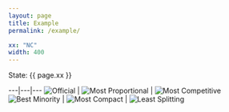 ```yaml
---
layout: page
title: Example
permalink: /example/

xx: "NC"
width: 400
---
```


State: {{ page.xx }}

---|---|---
<img src="../assets/images/{{ page.xx }}_2022_Congress_Official_radar.png" alt="Official" title="Official" width="{{ page.width }}"/> | <img src="../assets/images/{{ page.xx }}_2022_Congress_Proportional_radar.png" alt="Most Proportional" title="Most Proportional" width="{{ page.width }}"/> | <img src="../assets/images/{{ page.xx }}_2022_Congress_Competitive_radar.png" alt="Most Competitive" title="Most Competitive" width="{{ page.width }}"/>
<img src="../assets/images/{{ page.xx }}_2022_Congress_Minority_radar.png" alt="Best Minority" title="Best Minority" width="{{ page.width }}"/> | <img src="../assets/images/{{ page.xx }}_2022_Congress_Compact_radar.png" alt="Most Compact" title="Most Compact" width="{{ page.width }}"/> | <img src="../assets/images/{{ page.xx }}_2022_Congress_Splitting_radar.png" alt="Least Splitting" title="Least Splitting" width="{{ page.width }}"/>

<!-- Pure Markdown:
---|---|---
![Official](../assets/images/{{ page.xx }}_2022_Congress_Official_radar.png "Official") | ![Most Proportional](../assets/images/{{ page.xx }}_2022_Congress_Proportional_radar.png "Most Proportional") | ![Most Competitive](../assets/images/{{ page.xx }}_2022_Congress_Competitive_radar.png "Most Competitive")
![Best Minority](../assets/images/{{ page.xx }}_2022_Congress_Minority_radar.png "Best Minority") | ![Most Compact](../assets/images/{{ page.xx }}_2022_Congress_Compact_radar.png "Most Compact") | ![Least Splitting](../assets/images/{{ page.xx }}_2022_Congress_Splitting_radar.png "Least Splitting") -->

